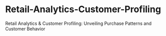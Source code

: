 # Retail-Analytics-Customer-Profiling
Retail Analytics &amp; Customer Profiling: Unveiling Purchase Patterns and Customer Behavior
